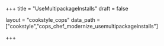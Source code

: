 +++
title = "UseMultipackageInstalls"
draft = false

layout = "cookstyle_cops"
data_path = ["cookstyle","cops_chef_modernize_usemultipackageinstalls"]

+++

<!-- The content of this page is automatically generated from the
cops_chef_modernize_usemultipackageinstalls.yml file in github.com/chef/cookstyle/blob/main/docs-chef-io/data/cookstyle/. -->
